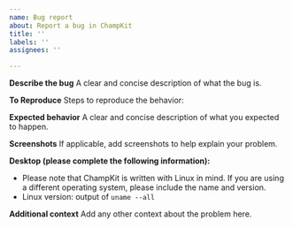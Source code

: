 ```yaml
---
name: Bug report
about: Report a bug in ChampKit
title: ''
labels: ''
assignees: ''

---
```


**Describe the bug**
A clear and concise description of what the bug is.

**To Reproduce**
Steps to reproduce the behavior:

**Expected behavior**
A clear and concise description of what you expected to happen.

**Screenshots**
If applicable, add screenshots to help explain your problem.

**Desktop (please complete the following information):**
- Please note that ChampKit is written with Linux in mind. If you are using a different operating system, please include the name and version.
- Linux version: output of `uname --all`

**Additional context**
Add any other context about the problem here.
